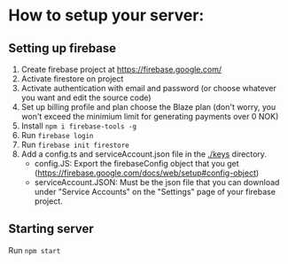 # How to setup your server:

## Setting up firebase

1. Create firebase project at https://firebase.google.com/
2. Activate firestore on project
3. Activate authentication with email and password (or choose whatever you want and edit the source code)
4. Set up billing profile and plan choose the Blaze plan (don't worry, you won't exceed the minimium limit for generating payments over 0 NOK)
5. Install `npm i firebase-tools -g`
6. Run `firebase login`
7. Run `firebase init firestore`
8. Add a config.ts and serviceAccount.json file in the [./keys](https://github.com/MathiasWP/Webutvikling-Prosjekt/tree/master/server/keys) directory.
   - config.JS: Export the firebaseConfig object that you get (https://firebase.google.com/docs/web/setup#config-object)
   - serviceAccount.JSON: Must be the json file that you can download under "Service Accounts" on the "Settings" page of your firebase project.

## Starting server

Run `npm start`
